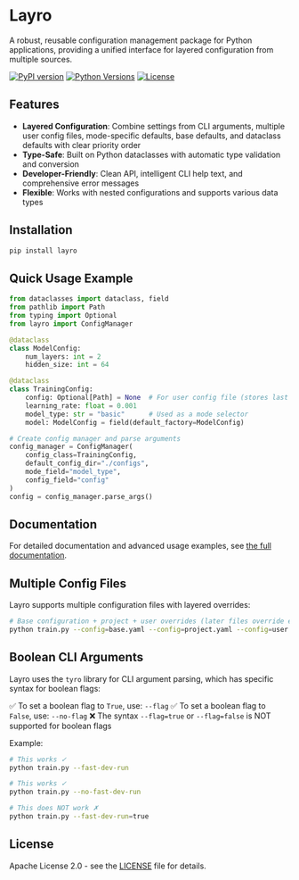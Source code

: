 # Layro

A robust, reusable configuration management package for Python applications, providing a unified interface for layered configuration from multiple sources.

[![PyPI version](https://img.shields.io/pypi/v/layro.svg)](https://pypi.org/project/layro/)
[![Python Versions](https://img.shields.io/pypi/pyversions/layro.svg)](https://pypi.org/project/layro/)
[![License](https://img.shields.io/pypi/l/layro.svg)](https://github.com/yourusername/layro/blob/main/LICENSE)

## Features

- **Layered Configuration**: Combine settings from CLI arguments, multiple user config files, mode-specific defaults, base defaults, and dataclass defaults with clear priority order
- **Type-Safe**: Built on Python dataclasses with automatic type validation and conversion
- **Developer-Friendly**: Clean API, intelligent CLI help text, and comprehensive error messages
- **Flexible**: Works with nested configurations and supports various data types

## Installation

```bash
pip install layro
```

## Quick Usage Example

```python
from dataclasses import dataclass, field
from pathlib import Path
from typing import Optional
from layro import ConfigManager

@dataclass
class ModelConfig:
    num_layers: int = 2
    hidden_size: int = 64

@dataclass
class TrainingConfig:
    config: Optional[Path] = None  # For user config file (stores last config when multiple are used)
    learning_rate: float = 0.001
    model_type: str = "basic"      # Used as a mode selector
    model: ModelConfig = field(default_factory=ModelConfig)

# Create config manager and parse arguments
config_manager = ConfigManager(
    config_class=TrainingConfig,
    default_config_dir="./configs",
    mode_field="model_type",
    config_field="config"
)
config = config_manager.parse_args()
```

## Documentation

For detailed documentation and advanced usage examples, see [the full documentation](layro/README.md).

## Multiple Config Files

Layro supports multiple configuration files with layered overrides:

```bash
# Base configuration + project + user overrides (later files override earlier ones)
python train.py --config=base.yaml --config=project.yaml --config=user.yaml
```

## Boolean CLI Arguments

Layro uses the `tyro` library for CLI argument parsing, which has specific syntax for boolean flags:

✅ To set a boolean flag to `True`, use: `--flag`
✅ To set a boolean flag to `False`, use: `--no-flag`
❌ The syntax `--flag=true` or `--flag=false` is NOT supported for boolean flags

Example:
```bash
# This works ✓
python train.py --fast-dev-run

# This works ✓
python train.py --no-fast-dev-run

# This does NOT work ✗
python train.py --fast-dev-run=true
```

## License

Apache License 2.0 - see the [LICENSE](LICENSE) file for details.